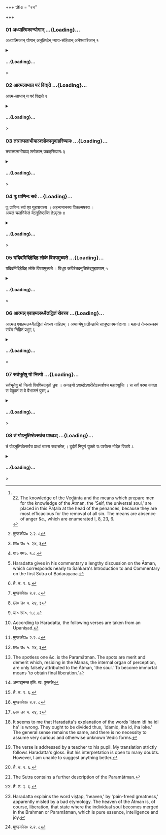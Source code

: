 +++
title = "२२"

+++

<div class="js_include" includetitle="false" newlevelforh1="3" unfilled url="/vedAH_yajuH/taittirIyam/sUtram/ApastambaH/dharma-sUtram/vishvAsa-prastutiH/1/08/22/01_adhyAtmikAnyogAnanutiShThennyAyasaMhitAnanaishchArikAn.md">

### 01 अध्यात्मिकान्योगान् …{Loading}…

अध्यात्मिकान् योगान् अनुतिष्ठेन् न्याय-संहितान् अनैश्चारिकान् १

</div>

<div class="js_include collapsed" newlevelforh1="4" title="सर्वाष् टीकाः" unfilled url="/vedAH_yajuH/taittirIyam/sUtram/ApastambaH/dharma-sUtram/sarvASh_TIkAH/1/08/22/01_adhyAtmikAnyogAnanutiShThennyAyasaMhitAnanaishchArikAn.md">

<details><summary><h4> …{Loading}…</h4>></summary>
<details><summary>Bühler</summary>

1. He shall employ the means which tend to the acquisition of (the knowledge of) the Ātman, which are attended by the consequent (destruction of the passions, and) which prevent the wandering (of the mind from its object, and fix it on the contemplation of the Ātman). [^1] 

[^1]:  22. The knowledge of the Vedānta and the means which prepare men for the knowledge of the Ātman, the 'Self, the universal soul,' are placed in this Paṭala at the head of the penances, because they are most efficacious for the removal of all sin. The means are absence of anger &c., which are enumerated I, 8, 23, 6.
</details>

<details><summary>हरदत्त-टीका</summary>

##### सूत्रम्
अध्यात्मिकान् योगाननुतिष्ठेन्न्यायसंहिताननैश्चारिकान् ॥ १ ॥  
##### टिप्पनी
उक्तानि पतनीयान्यशुचिकराणि च कर्माणि । तेषां प्रायश्चित्तानि वक्ष्यन्नादित आत्मज्ञानं तदुपयोगिनश्च योगानधिकुरुते । तस्यापि सर्वपापहरत्वेन मुख्यप्रायश्चित्तत्वात् । श्रूयते हि—  
[^२]भिद्यते हृदयग्रन्थिश्छिद्यन्ते सर्वसंशयाः।
क्षीयन्ते चास्य कर्माणि तस्मिन् दृष्टे परावरे ॥ इति ।  
[^३] 'तद्यथेषीकातूलमग्नौ प्रोतं प्रदूयेतेवं हाऽस्य सर्वे पाप्मानः प्रदूयन्त' इति च । याज्ञवल्क्योऽप्याह —  
[^४]इज्याचारदमाहिंसादानस्वाध्यायकर्मणाम् ।  
अयं तु परमो धर्मो यद्योगनाऽऽत्मदर्शनम् ॥ इति ॥  

[^२]: मुण्डकोप० २.२. ८  

[^३]: छा० उ० ५. २४, ३  

[^४]: या० स्म०. १.८.

अध्यात्मनि भवानध्यात्मिकान् । छान्दसो वृद्ध्यभावः । आत्मनो लम्भयितॄन् । योगान् चित्तसमाधानहेतून् वक्ष्यमाणानक्रोधादीनुपायान् । अनुतिष्ठेत् सेवेत न्यायसंहितान् उपपत्तिसमन्वितान् , उपपद्यन्ते हि ते न्यायतः क्रोधादीनां दोषाणां निर्घाते । अनैश्चारिकान् निश्चारश्चित्तस्य बहिर्विक्षेपः, तस्मै ये प्रभवन्ति क्रोधादयो वक्ष्यमाणाःते नैश्चारिकाः तत्प्रतिपक्षभूतान् । अक्रोधादिषु सत्सु चित्तमनिश्चरणशीलमात्मालम्बनं निश्चलं तिष्ठति तस्मात्ताननुतिष्ठेत् । आत्मानं लब्धुमक्रोधादिलक्षणं चित्तसमाधानं कुर्यादिति ॥१॥
</details>

<details><summary>शङ्कराचार्य-विवरणम्</summary>

##### सूत्रम्
अध्यात्मिकान् योगाननुतिष्ठेन्न्यायसंहिताननैश्चारिकान् ॥ १ ॥  
##### टिप्पनी
श्रीमच्छङ्करभगवत्पादप्रणीतं विवरणम् ॥  

अथ 'अध्यात्मिकान् योगान्'—इत्याद्यध्यात्मपटलस्य संक्षेपतो विवरणं प्रस्तूयते। किमिह प्रायश्चित्तप्रकरणे समाम्नानस्य प्रयोजनमिति । उच्यते— कर्मक्षयहेतुत्वसामान्यात्। अनिष्टकर्मक्षयहेतूनि हि प्रायश्चित्तानि भवन्ति । सर्वं च कर्म वर्णाश्रमविहितमनिष्टमेव विवेकिनः, देहग्रहणहेतुत्वात् । तत्क्षयकारणं चाऽऽत्मज्ञानम्, प्रवृत्तिहेतुदोषनिवर्तकत्वात् । दोषाणां च निर्घाते आत्मज्ञानवतः पण्डितस्य धर्माधर्मक्षये क्षेमप्राप्तिरिह विवक्षितेत्यात्मज्ञानार्थमध्यात्म(१)पटलमारभ्यते, कर्मक्षयहेतुत्वसामान्यात् ।  

- १. अत्र पटलशब्दो नपुसकलिङ्गः प्रयुक्तः । 'समूहे पटलं न ना' ( अमरको. ३. ३. २००) इत्यमरकोशात्तु समूहवाचिनः पटलशब्दस्यैव क्लीबत्वम् । 'तिलके च परिच्छेदे पटलः' इति शेषकोशात् परिच्छेदवाचकस्य पटलशब्दस्य तु पुंल्लिागतैवेत्यवगम्यते । अत एव च सर्वे ग्रन्थकाराः 'इति प्रथमः पटलः, इत्येव लिखन्ति । अतोऽत्रापि पुलिंङ्गेनैव भाव्यं यद्यपि पटलशब्देन तथापि भेदाविवक्षया प्रयोगः कृत इति भाति ॥  

ननु वर्णाश्रमविहितानां कर्मणामफलहेतुन्वात् तत्क्षयो नेष्ट इति, न, "सर्ववर्णानां स्वधर्मानुष्ठाने परमपरिमितं सुखम्” ( २. २. २.)
इत्यादिश्रवणात् । अपरिमितवचनात् क्षेमप्राप्तिरेवेति चेन्न, 'तत्परिवृत्तौ कर्मफलशेषेण' (२.२.३.) इत्यादिश्रवणात् । गौतमश्च—  
(२) वर्णाः आश्रमाश्च स्वकर्मनिष्ठाः प्रेत्य कर्मफलमनुभय" इत्यादि ना संसारगमनमेव दर्शयति कर्मणां फलम् । सर्वाश्रमाणां हि दोषनिर्घातलक्षणानि समयपदानि विधिनाऽनुतिष्ठन् सार्वगामी भवति, न तु स्वधर्मानुष्ठानात् । वक्ष्यति च—  
'विधूय कविः' ( २२. ५) "सत्यानृते सुखदुःखे वेदानिमं लोकममुं च परित्यज्याऽत्मानमन्विच्छेद्' ( २. २१. १३) इत्यादि ।  
"तेषु सर्वेषु यथोपदेशमव्यग्रो वर्तमानः क्षेमं गच्छति"(२. २१. २)

- २. गौ.ध. ११. २१

इति वचनात् क्षेमशब्दस्य चाऽपवर्गार्थत्वात् सर्वाश्रमकर्मणां ज्ञानरहितानामेव फलार्थत्वं ज्ञानसंयुक्तानि तु क्षेमप्रापकाणि, यथा विषदध्यादीनि मन्त्रशर्करादिसंयुक्तानि कार्यान्तरारम्भकाणि, तद्वदिति चेत्- न; अनारभ्यत्वात् क्षेमप्राप्तेः। यदि हि क्षेमप्राप्तिः कार्या स्यात् तत इदं चिन्त्यम्- किं केवलैः कर्मभिरारभ्या? ज्ञानसहितैर्वा? ज्ञानकर्मभ्यां वा? केवलेन ज्ञानेन कर्मासंयुक्तेन वेति । न त्वारभ्या केनचिदपि; क्षेमप्राप्तेः नित्यत्वात् । अतोऽसदिदम्-झानसंयुक्तानि कर्माणि क्षेमप्राप्तिमारभन्ते इति । ज्ञानसंयुक्तानां ज्ञानवदेव क्षेमप्राप्तिप्रतिबन्धापनयकर्तृत्वमिति चेत्- न, सकार्यकारणानामेव कर्मणां क्षेमप्राप्तिप्रतिबन्धकत्वात् । अविद्यादोषहेतूनि हि सर्वकर्माणि सहफलैः कार्यभूतैः क्षेमप्राप्तिप्रतिबन्धकानि । तदभावमात्रमेव हि क्षेमप्राप्तिः। न च तदभाव आत्मज्ञानादन्यतः कुतश्चिदुपलभ्यते । तथाह्युक्तम्—
"निहत्य भूतदाहान् क्षेमं गच्छति पण्डितः" (२२. ११.) इति । पाण्डित्यं चेहात्मज्ञानं, प्रकृतत्वात् । श्रुतेश्च (१)"आनन्दं ब्रह्मणो विद्वान् न बिभेति कुतश्चनेति" इति । अभयं हि क्षेमप्राप्तिः । (२) अभयं वै जनक ! प्राप्तोऽसि' इति श्रुत्यन्तरात् ।   
"तेषु सर्वेषु यथोपदेशमव्यग्रो वर्तमानः क्षेमं गच्छति' (२.२१.२.) इत्याचार्यवचनमन्यार्थम् । कथम् ? यथोपदिष्टेष्वाश्रमधर्मेष्वव्यग्रो निष्कामस्सन् प्रवर्तमानो ज्ञानेऽधिकृतो भवति, न यथेष्टं(३) चेष्टन कामकामी जायापुत्रवित्तादिकामापहृतव्यप्रचेताः। ज्ञानी च सन् सर्वसन्यासक्रमेण क्षेमं गच्छतीत्येषोऽर्थः । नहि दोषनिर्घातः कदाचिदपि कर्मभ्य उपपद्यते । समिथ्याज्ञानानां हि दोषाणां प्रवृत्तौ सत्यां प्राबल्यामिहोपलभ्यते । 'सङ्कल्पमूलः कामः' इति च स्मृतेः । प्रवृत्तिमान्द्ये च दोषतनुत्वदर्शनात् । न चाऽनिर्हृत्य समिथ्याज्ञानान् दोषान् क्षेमं प्राप्नोति कश्चित् । न च जन्मान्तरसञ्चितानां शुभकर्मणां विहितकर्मभ्यो निवृत्तिरुपपद्यते, शुद्धिसामान्ये विरोधाभावात् । सत्सु च तेषु तत्फलोपभोगाय शरीरग्रहणं, ततो धर्माधर्मप्रवृत्तरागद्वेषौ, पुनः शरीरग्रहणं चेति संसारः केन वार्यते ? तस्मान्न कर्मभ्यः क्षेमप्राप्तिस्तत्प्रतिबन्धनिवृत्तिर्वा ।  
कर्मसहिताज्ज्ञानादविद्यानिवृत्तिरिति चेत् ! यद्यपि ज्ञानकर्मणो भिन्नकार्यत्वाद् विरोधः तथापि तैलवर्त्त्यग्नीनामिव संहृत्य कर्मणा झानमविद्यादि संसारकारणं निवर्तयतीति चेन्न । क्रियाकारकफलानुपमर्देनाऽऽत्मलाभाभावात् ज्ञानस्य कर्मभिः संहतत्वानुपपत्तेः । तैलवर्त्त्यग्नीनां तु सहभावित्वोपपत्तेरितरेतरोपकार्योपकारकत्वोपपत्तेश्च संहतत्वं स्यात् । न तु ज्ञानकर्मणोस्तदुभयानुपपत्तेः संहतत्वं कदाचिदपि सम्भवति । केवलज्ञानपक्षे शास्त्रप्रतिषेधवचनादयुक्तमिति चेन्न । ज्ञान कार्यानिवर्तकत्वाच्छास्त्रप्रतिषेधवचनस्य ॥  

- १. तैत्ति, उ. २, ९.
- २. बृ. उ., ४. २.४.
- ३. 'चेष्टन्' इति शत्रन्तः प्रयोगस्साधुरिति न प्रतीमः।

योऽयं कर्मविधिपरैः केवलज्ञानपक्षस्य सर्वसन्न्यासस्य विप्रतिषेधो विरोधः, स नैव ज्ञानकार्यमविद्यादोषक्षयं वारयति (१)'भिद्यते हृदयग्रन्थिः' (२) 'तस्य तावदेव चिरम्' (३) 'मृत्युमुखात् प्रमुच्यते' इत्येवमादिश्रुतिस्मृतिशतसिद्धम्, कर्मविधिपरत्वात् प्रवृत्तिशास्त्रस्य । न च (तत्) ज्ञानस्वरूपं ब्रह्मात्मैकत्वविषयं वारयति, सर्वोपनिषदामप्रामाण्यानर्थक्यप्रसङ्गात, 'पूः प्राणिनः'(२२ ४.) 'आत्मा वै देवता' इत्यादिस्मृतीनां च । तस्माद्यद्यपि बहुभिः प्रवृत्तिशास्त्रैर्विप्रतिषिद्धं केवलज्ञानशास्त्रमात्मैकत्वविषयमल्पं, तथापि सकार्यस्य ज्ञानस्य बलवत्तरत्वान्न केनचिद्वारयितुं शक्यम्।

- १. मु.उ. २. २. ८.
- २. छा. उ. ६.१४. ..
- ३. कठो. २, ३ १५,

जीवतो दुःखानिवतर्कत्वाज्ञानस्याऽनैकान्तिकं क्षेमप्रापकत्वमिति चेत्, न, 'भिद्यते हृदयग्रन्थिः' 'ब्रह्मविदाप्नोति परम्', 'निचाय्य तं मृत्युमुखात् प्रमुच्यते' (४) ब्रह्म वेद ब्रह्मैव भवति' इत्यादिश्रुतिस्मृतिन्यायेभ्यः । बहुभिर्विप्रतिषिद्धत्वात् सर्वत्यागशास्त्रस्य लोकवत् त्याज्यत्वमिति चेन्न, तुल्यप्रमाणत्वात् । मानसान्तानि सर्वाणि कर्माण्युक्त्वा । (५)"तानि वा एतान्यवराणि तपांसि न्यास एवात्यरेचयत्" इति तपःशब्दवाच्यानां कर्मणामवरत्वेन संसाराविषयत्वमुक्त्वा न्यासशब्दवाच्यस्य ज्ञानस्य केवलस्य न्यास एवात्यरेचयत्' (६) त्यागेनैके अमृतत्वमानशुः' इत्यमृतत्वफलं दर्शयति शास्त्रम् ।  
(७)"तस्यैव विदुषो यज्ञस्याऽऽत्मा यजमानः" इत्यादिना च विदुषः सर्वक(र्म?र्मा) भावं दर्शयति;
"द्वौ पन्थानावनुनिष्क्रान्ततरौ कर्मपथश्चैव पुरस्तात् सन्यासश्च, तयोः सन्न्यास एवातिरेचयति"
इति च । विप्रतिषेधवचनस्य निन्दापरत्वादयुक्तमिति चेन्न।

- ४. मुण्ड. उ.३.२ ९.
- ५. नारा. उ. ७८,
- ६. नारा.उ.३.
- ७. नारा.उ. ८०

अविद्वद्विषयस्य कर्मणः स्तुत्यर्थत्वोपपत्तेः । मन्दबुद्धयो हि लोकेऽदृष्टप्रयोजनाः प्ररोचनेन प्रवर्तयितव्याः कर्मसु । न दृष्टप्रयोजना विद्वांसः। परनिन्दा हि परस्तुतिरिति केवलज्ञाननिन्दया कर्मस्तुतिपरमाचार्यवचनम् ।  
यत्तु "बुद्धे चेत् क्षेमप्रापणम् , इहैव न दुःखमुपलभेत” (२.२१.१६) इति ज्ञानस्य साधनत्वानैकान्तिकवचनं, तद् (१) 'ब्रह्मविदाप्नोति परम्' इत्यादिवाक्येभ्यः प्रत्युक्तम्, आचार्यान्तरवचनाच्च 'त्यज धर्ममधर्मं च' 'न तत्र क्रमते बुद्धिः' 'नैष्कर्म्यमाचरेत्' 'तस्मात्
कर्म न कुर्वन्ति' इत्यादेः । तस्मात् केवलादेव ज्ञानात् क्षेमप्राप्तिः॥  

- १. तै.उ. २. १.

अध्यात्मिकान् योगानिति । अध्यात्मं भवन्तीत्यध्यात्मिकाः । छान्दसं स्वत्वम् । के ते अध्यात्मिका योगाः ? वक्ष्यमाणा अक्रोधादयः । ते हि चित्तलमाधानहेतुत्वाद् योगाः । बाह्यनिमित्तनिरपेक्षत्वाच्चाध्यात्मिकाः । तानध्यात्मिकान् योगान् । न्यायसहितान् उपपत्तिसमन्वितान् । ते हि क्रोधादिषु दोषनिर्घातं प्रति समर्था उपपद्यन्ते न्यायतः । अनैश्चारिकान् निश्चारयन्ति मनोऽन्तःस्थं बहिर्विषयेभ्य इति नैश्चारिकाः क्रोधादयो दोषाः, तत्प्रतिपक्षभूता ह्येते ऽनैश्चारिकाः । अक्रोधादिषु हि सत्सु चित्तमनिश्चरणस्वरूपं प्रसन्नमात्मावलम्बनं तिष्ठति । अतस्ताननुतिष्ठेत् सेवेत । अक्रोधादिलक्षणं चित्तसमाधानं कुर्यादित्यर्थः। तथा हि परः स्व आत्मा लभ्यते । क्रोधादिदोषापहृतचेतस्तया हि स्वोऽपि पर आत्माऽविज्ञातोऽलब्ध इव सर्वस्य यतः, अतस्तल्लाभाय योगानुष्ठानं कुर्यात् ॥ १ ॥
</details>
</details>

</div>

<div class="js_include" includetitle="false" newlevelforh1="3" unfilled url="/vedAH_yajuH/taittirIyam/sUtram/ApastambaH/dharma-sUtram/vishvAsa-prastutiH/1/08/22/02_AtmalAbhAnna_paraM_vidyate.md">

### 02 आत्मलाभान्न परं विद्यते …{Loading}…

आत्म-लाभान् न परं विद्यते २

</div>

<div class="js_include collapsed" newlevelforh1="4" title="सर्वाष् टीकाः" unfilled url="/vedAH_yajuH/taittirIyam/sUtram/ApastambaH/dharma-sUtram/sarvASh_TIkAH/1/08/22/02_AtmalAbhAnna_paraM_vidyate.md">

<details><summary><h4> …{Loading}…</h4>></summary>
<details><summary>Bühler</summary>

2. There is no higher (object) than the attainment of (the knowledge of the) Ātman. [^2] 

[^2]:  Haradatta gives in his commentary a lengthy discussion on the Ātman, which corresponds nearly to Śaṅkara's Introduction to and Commentary on the first Sūtra of Bādarāyaṇa.
</details>

<details><summary>हरदत्त-टीका</summary>

##### सूत्रम्
आत्मलाभान्न परं विद्यते ॥२॥  
###### प्रस्तावः
किपुनरात्मा प्रयत्नेन लब्धव्यः ? ओमित्याह—  
##### टिप्पनी
आत्मलाभात्परमुत्कृष्टं लाभान्तरं नास्ति । तस्मात्तस्य लाभाय यत्न आस्थेय इति । का पुनरसावात्मा ? प्रत्यगात्मा । नन्वसौ नित्यलब्धः। न हि स्वयमेव स्वस्याऽलब्धो भवति । सत्यम्, प्रकृतिमेलनात्तधर्मतामुपगतो विनष्टस्वरूप इव भवति । प्रकृत्या हि नित्यसम्बद्धः पुरुषः । तथाविधश्च सम्बन्धो यथा परस्परं विवेको न ज्ञायते । अन्योन्यधर्मश्चान्योऽन्यत्राऽध्यस्यन्ते । यथा क्षीरोदके सम्पृक्ते न ज्ञायते विवेकः-इयत् क्षीरमियदुदकमिति, अमुष्मिन्नवकाशे क्षीरममुश्मिन्नवकाश उदकमिति । यथा वा अग्न्ययोगोलकयोरभिसम्बद्धयोर्ये अग्निधर्मा उष्णत्वभास्वरत्वादयः ते अयोगोलकेऽध्यस्यन्ते। ये वा अयोगोलकधर्माः काठिन्यादैर्घ्यादयः ते ऽग्नावध्यस्यन्ते । एवं हि तत्र 'प्रतिपत्तिः एकं वस्तु उष्णं दीर्घं भास्वरं कठिनमिति । तद्वदिहापि पुरुषधर्माश्चैत न्यादयः प्रकृतावध्यस्यन्ते । प्रकृतिधर्माश्च सुखदुःखमोहपरिणामादयः पुरुषे । ततश्च एकं वस्तु चेतनं सुखादिकलिल परिणामीति व्यवहारः।
वस्ततस्तु तस्मिन् सङ्घाते अचेतनांशः परिणामी । चेतनांशस्तु तमनुधावति । येन येन रूपेण परिणमति तेन तेनाऽभेदाध्यासमापद्यते।

यथा क्षीरावस्थागतं घृतं क्षीरे दध्यात्मना परिणमति तामप्यवस्थामनुप्रविशति तद्वदिहापि । तदिदमुच्यते-[^१] तत्सृष्ट्वा तदेवानुप्राविश'दिति । सर्गेऽप्यात्मनः कर्तृत्वमिदमेव-यदुत भोक्तृतया निमित्तत्वम् । तदेवं स्वभावतः स्वच्छोऽप्यात्मा प्रकृत्या सहाभेदमापन्नः तद्धर्मा भवति। एवं तद्विकारेण महता तद्विकारेणाऽहङ्कारेण, इत्याशरीराद्द्रष्टव्यम् । स्थूलोऽहं कृशोऽहं देवोऽहं मनुष्योऽहं तिर्यगहमिति । तस्यैवंगतस्यापेक्षितव्यस्स्वरूपलाभः नीचैरिव वर्धितस्य राजपुत्रस्य । तद्यथा शबरादिभिर्बाल्यात्प्रभृति स्वसुतैस्सह संवर्धितो राजपुत्रस्तज्जातीयमात्मानमवगमयन्मात्रा स्वरूपे कथिते लब्धस्वरूप इव भवति । तथा प्रकृत्या[^२]वेश्ययेव स्वरूपान्तरं नीत आत्मा मातृस्थानीयया[^३] "तत्त्वमसी'ति श्रुत्या स्वभाव नीयते-यदेवंविधं परिशुद्धं वस्तु तदेव त्वमसि, यथा मन्यसे 'मनुष्योऽहं दुःख्यह'मित्यादि न तथेति । यथा य एवंभूतो राजा स त्वमसीति राजपुत्रः ।  

[^१]: तै. उ. २. ६.  

[^२]: वश्यया. इति. ख. पु   

[^३]: छा. उ, ६. ९. ३   

ननु तत्त्वमसीति ब्रह्मणा तादात्म्यमुच्यते। को ब्रूते ? नेति । ब्रह्माऽपि नान्यदात्मनः । किं पुनरयमात्मा एक ? आहो स्विन्नाना? किमनेन ज्ञानेन ? त्वं तावदेवंविधश्चिदेकरसो नित्यनिर्मलः संसर्गात्कलुषतामिव गतः। तद्वियोगश्च ते मोक्षः । त्वयि मुक्ते यद्यन्ये सन्ति ते संसरिष्यन्ति । का ते क्षतिः ? अथ न सन्ति तथापि कस्ते लाभ इत्यलमियता । महत्येषा कथा । तदप्येते श्लोका भवन्ति —  

नीचानां वसतौ तदीयतनयैः सार्धं चिरं वर्धित  
स्तज्जातीयमवैति राजतनयः स्वात्मानमप्यञ्जसा।  
संघाते महदादिभिस्सहवसंस्तद्वत्परः पूरुषः  
स्वात्मानं सुखदुःखमोहकलिलं मिथ्यैव धिङ्मन्यते ॥१॥   
दाता भोगपरः समग्रविभवो यः शासिता दुष्कृतां  
राजा स त्वमसीति मातृमुखतः श्रुत्वा यथावत्स तु ।  
राजीभ्य[^४] जयार्थमेव यतते तद्वत्पुमान् बोधितः  
श्रुत्या तत्त्वमसीत्यपास्य दुरितं ब्रह्मैव सम्पद्यते ॥२॥  
इत्येवं बहवोऽपि राजतनयाः प्राप्ता दशामीदृशीं  
नैवान्योन्यभिदामपस्य सहसा सर्वे भजन्त्येकताम् ।  
किं तु स्वे परमे पदे पृथगमी तिष्ठन्ति भिन्नास्तथा   
क्षेत्रज्ञा इति तत्त्वमादिवचसः का भेदवादे क्षतिः ॥३॥  
तेष्वेको यदि जातु मातृवचनात् प्राप्तो निजं वैभवं  
नान्येन क्षतिरस्य यत्किल परे सत्यन्यथा च स्थिता ॥  
यद्वान्ये न भवेयुरेवमपि को लाभोऽस्य तद्वद्गतिः   पुंसामित्याभिदां भिदां च न वयं निर्बद्ध्य निश्चिन्महे॥४॥  इति॥   

[^४]: यथार्थमेव क. पु.
</details>

<details><summary>शङ्कराचार्य-विवरणम्</summary>

##### सूत्रम्
आत्मलाभान्न परं विद्यते ॥२॥  
###### प्रस्तावः
पुत्रवित्तादिलाभो हि परो दृष्टो लोके । किमात्मलाभेन ? इत्यत आह—  
##### टिप्पनी
आत्मलाभाद् आत्मनः परस्य स्वरूपप्रतिपत्तेः न परं लाभान्तरं विद्यते । तथा विचारितं वृहदारण्यके(१) तदेतत् प्रेयः पुत्राद्' इत्यादिना ॥२॥
</details>
</details>

</div>

<div class="js_include" includetitle="false" newlevelforh1="3" unfilled url="/vedAH_yajuH/taittirIyam/sUtram/ApastambaH/dharma-sUtram/vishvAsa-prastutiH/1/08/22/03_tatrAtmalAbhIyA~nshlokAnudAhariShyAmaH.md">

### 03 तत्रात्मलाभीयाञ्श्लोकानुदाहरिष्यामः …{Loading}…

तत्रात्मलाभीयाञ् श्लोकान् उदाहरिष्यामः ३

</div>

<div class="js_include collapsed" newlevelforh1="4" title="सर्वाष् टीकाः" unfilled url="/vedAH_yajuH/taittirIyam/sUtram/ApastambaH/dharma-sUtram/sarvASh_TIkAH/1/08/22/03_tatrAtmalAbhIyA~nshlokAnudAhariShyAmaH.md">

<details><summary><h4> …{Loading}…</h4>></summary>
<details><summary>Bühler</summary>

3. We shall quote the verses (from the Veda) [^3]  which refer to the attainment of (the knowledge of) the Ātman.

[^3]:  According to Haradatta, the following verses are taken from an Upaniṣad.
</details>

<details><summary>हरदत्त-टीका</summary>

##### सूत्रम्
तत्राऽऽत्मलाभीयाञ्च्छ्लोकानुदाहरिष्यामः ॥ ३ ॥

##### टिप्पनी
तदिहापेक्षितमात्मज्ञानमुपदिश्यते । तच्च त्रिविधम्- श्रुतं मननं निदिध्यासनमिति । [^२]श्रोतव्यो मन्तव्यो निदिध्यासितव्य' इति श्रवणात् । तत्र श्रुतमुपनिषदादिशब्दजन्यं ज्ञानम् । मननमुपपत्तिभिर्निरूपणम् । एवं श्रुते मते चात्मनि साक्षात्कारहेतुरविक्षिप्तेन चेतसा निरन्तरं भावना[^३]निदिध्यासनम्। तत्राऽऽत्मसिद्धये श्रोतं ज्ञानं तावदाह—  
तत्रेति वाक्योपन्यासे । आत्मलाभीयानात्मलाभप्रयोजनान् । अनुप्रवचनादिषु दर्शनाच्छप्रत्ययः । श्लोकान् पादबद्धानोपनिषदान् मन्त्रान् । उदाहरिष्यामः उद्धृत्याहरिष्यामः ग्रन्थे निवेशयिष्यामः ॥३॥  

[^२]: बृ०उ० २. ४.५  

[^३]: ध्यानमिति. ख. च. पु.
</details>

<details><summary>शङ्कराचार्य-विवरणम्</summary>

##### सूत्रम्
तत्राऽऽत्मलाभीयाञ्च्छ्लोकानुदाहरिष्यामः ॥ ३ ॥

##### टिप्पनी
सत्य क्रोधादयो दोषा आत्मलाभप्रतिबन्धभूता अक्रोधादिभिर्निर्ह(न्य?ण्य)न्ते; तथापि न मुलोद्वर्तनेन निवृत्तिः क्रोधादीनाम्, सर्वदोषबीजभूतमज्ञानं न निवृत्तमिति तस्य चानिवृत्तौ बीजस्याऽनिवर्तितत्वात् सकृन्निवृत्ता अपि क्रोधादयो दोषाः पुनरुद्भविष्यन्तीति संसारस्याऽऽत्यन्तिकोच्छेदो न स्यात् । तद्दोषबीजभूतस्याऽज्ञानस्य मतान् , ज्ञानादन्यतो न निवृत्तिरित्यात्मस्वरूपप्रकाशनायात्मज्ञानाय मतान् शाखान्तरोपनिषद्भयः, तत्र तस्मिन् आत्मलाभप्रयोजने निमित्ते । आत्मानं करतलन्यस्तमिव ल(म्भि ? भयि)तुं समर्थान् आत्मलाभीयान् श्लोकानुदाहरिष्यामः उद्धृत्याऽऽहरिष्यामः । ग्रन्थीकृत्य दर्शयिष्याम इत्यर्थः ॥ ३॥
</details>
</details>

</div>

<div class="js_include" includetitle="false" newlevelforh1="3" unfilled url="/vedAH_yajuH/taittirIyam/sUtram/ApastambaH/dharma-sUtram/vishvAsa-prastutiH/1/08/22/04_pUH_prANinaH_sarva.md">

### 04 पूः प्राणिनः सर्व …{Loading}…

पूः प्राणिनः सर्व एव गुहाशयस्य । अहन्यमानस्य विकल्मषस्य ।  
अचलं चलनिकेतं येऽनुतिष्ठन्ति तेऽमृताः ४

</div>

<div class="js_include collapsed" newlevelforh1="4" title="सर्वाष् टीकाः" unfilled url="/vedAH_yajuH/taittirIyam/sUtram/ApastambaH/dharma-sUtram/sarvASh_TIkAH/1/08/22/04_pUH_prANinaH_sarva.md">

<details><summary><h4> …{Loading}…</h4>></summary>
<details><summary>Bühler</summary>

4. All living creatures are the dwelling of him who lies enveloped in matter, who is immortal and who is spotless. Those become immortal who worship him who is immovable and lives in a movable dwelling. [^4] 

[^4]:  The spotless one &c. is the Paramātman. The spots are merit and demerit which, residing in the Manas, the internal organ of perception, are only falsely attributed to the Ātman, 'the soul.' To become immortal means 'to obtain final liberation.'
</details>

<details><summary>हरदत्त-टीका</summary>

##### सूत्रम्
पूः प्राणिनः सर्व एव गुहाशयस्याऽहन्यमानस्य विकल्मषस्याऽचलं चलनिकेतं येऽनुतिष्ठन्ति तेऽमृताः॥ ४ ॥

##### टिप्पनी
गुहेति प्रकृतिनाम।  
'यत्तस्मृतं कारणमप्रमेयं ब्रह्म प्रधान प्रकृतिप्रसूतिः।  
आत्मा गुहा योनि[^६]रनाद्यनन्त क्षेत्रं तथैवामृतमक्षरं च ॥इति  
पुराणे दर्शनात् । तस्यां शेते तया सहाऽऽविभागमापन्नास्तिष्ठतीति गुहाशय आत्मा ।  

[^६]:  

    अनाद्यनन्त इति. ख. पुस्तके  

[^१] अजामेकां लोहितशुक्लकृष्णां बह्वीं प्रजां जनयन्तीं सरूपाम् ।  
अजो ह्येको जुषमाणोऽनुशेते जहात्येनां भुक्तभोगामजोऽन्यः, इति च मन्त्रान्तरम् । अहन्यमानस्य न ह्यसौ शरीरे हन्यमानेऽपि हन्यते [^२]तथा चोक्तं भगवता-[^३] न हन्यते हन्यमाने शरीर' इति । विकल्मषस्य निर्लेपस्य। सर्व एव हि धर्माधर्मादिरन्तःकरणस्य धर्मः, आत्मनि त्वध्यस्तः। एवंभूतस्यात्मनः सर्व एव प्राणिनः ब्रह्माद्यास्तिर्यगन्ताः प्राणादिमन्तः संघाता पूः पुरं उपभोगस्थानम् । यथा राजा पुरमधिवसन् सचिवैरानीतान् भोगानुपभुङ्क्ते, तथाऽयं देवादिशरीरमधिवसन् करणैः रुपस्थापितान् भोगानुपभुङ्क्ते । तमेव भूतमचलं सर्वगतत्वेन निश्चलम् । चलनिकेतं निकेतं स्वस्थान शरीरं तद्यस्य चलं तं येऽनुतिष्ठन्ति उपासते एवंभूतोऽहमिति प्रतिपद्यन्ते, तेऽमृताः मुक्ता भवन्तीति ।' ४॥  

[^१]:

    तै०आ० ( नारायणोपनिषदि)१०. १.  

[^२]:

    'तथा चोक्तं भगवता न हन्यते हन्यमाने शरीरे । इति नास्ति क. पुस्तके.

[^३]: भगवद्गी० २. २०.
</details>

<details><summary>शङ्कराचार्य-विवरणम्</summary>

##### सूत्रम्
पूः प्राणिनः सर्व एव गुहाशयस्याऽहन्यमानस्य विकल्मषस्याऽचलं चलनिकेतं येऽनुतिष्ठन्ति तेऽमृताः ॥ ४ ॥

##### टिप्पनी
पूः पुरं शरीरम् । प्राणिनः प्राणवन्तः। सर्व एव ब्रह्मादीनि स्तम्बपर्यन्तानि प्राणिनः । पुरं पुरमिव राज्ञः उपलब्ध्याधिष्ठानम् । कस्य पुरम् ? गुहाशयस्याऽऽत्मनः । यथा स्वकीयपुरे राजा सचिवादिपरिवृत उपलभ्यते, एवं देहेष्वात्मा बुधादिकरणसंयुक्त उपलभ्यते । उपलभते च बुद्ध्यादिकरणोपसंहृतान् भोगान् । अतोऽविद्यावरणात्मभूतायां बुद्धिगुहायां शेत इति गुहाशयः । तस्य पुरम् । तस्यां बुद्धावविद्यादिदोषमलापनये विद्वद्भिस्त्यक्तैषणैरुपलभ्यते । इदमपरं विशेषणं गुहाशयस्याऽहन्यमानस्य, छेदनभेदनजरारोगादिभिर्हन्यमाने देहे न हन्यते । (१) न वधेनाऽस्य हन्यते' इतिच्छान्दोग्ये । तस्य विकल्मषस्य, कल्मषं पापं तदस्य नास्तीति विकल्मषः । सर्वं ह्यविद्यादोषसहितं धर्माधर्माख्यं कर्म कल्मषं भवति, विकल्मषस्येति विशेषणेन तत् प्रतिषिध्यते तत्कार्यं जरारोगादिदुःखरूपमहन्यमानस्येति । एवं हेतुफलसम्बन्धरहितस्याऽसंसारिण उपलब्ध्यधिष्ठानं पूः सर्वे प्राणिनः । अतो न संसार्यन्यो ऽस्ति । (२) एको देवः सर्वभूतेषु 'गूढ' इति श्वेताश्वतरे। (३)"एष सर्वेषु भूतेषु गुढोऽऽत्मा न प्रकाशते" इति च काठके । (४) नान्यदतोऽस्ति द्रष्टा' इत्यादि वाजसनेयके । (१) 'स
आत्मा तत्त्वमसी'ति च छान्दोग्ये । पूर्वार्धेन ब्रह्मणो याथात्म्यमुक्त्वोत्तरार्धेन तद्विज्ञानवतस्तद्विज्ञानफलमाह-यस्य सर्वे प्राणिनः पुरा अहन्यमानस्य विकल्मषस्य, तस्य सर्वप्राणिसम्बन्धादर्थसिद्धमाकाशवत् सर्वगतत्वम्, 'आकाशवत् सर्वगतश्च नित्य' इति च श्रुतेः। सर्वगतस्य चाऽचलत्वमर्थसिद्धमेव । तमचलं चलनिकेतं चलायां हि प्राणिगुहायां स्वयं शेते तमचलं चलनिकेतम् । येऽनुतिष्ठन्ति ममात्मेति साक्षात् प्रतिपद्यन्ते, तेऽमृताः अमरणधर्माणो भवन्ति ॥ ४॥  

- १. छा. उ. ८ १० ४.
- २. श्वेता. उ. ६. ११.
- ३. कठो. १. ३, १२.  
- ५, छा. ६. ८. ९.
- ४. बृ. उ. ३.८.११
</details>
</details>

</div>

<div class="js_include" includetitle="false" newlevelforh1="3" unfilled url="/vedAH_yajuH/taittirIyam/sUtram/ApastambaH/dharma-sUtram/vishvAsa-prastutiH/1/08/22/05_yadidamidihediha_loke_viShayamuchyate.md">

### 05 यदिदमिदिहेदिह लोके विषयमुच्यते …{Loading}…

यदिदमिदिहेदिह लोके विषयमुच्यते । विधूय कविरेतदनुतिष्ठेद्गुहाशयम् ५

</div>

<div class="js_include collapsed" newlevelforh1="4" title="सर्वाष् टीकाः" unfilled url="/vedAH_yajuH/taittirIyam/sUtram/ApastambaH/dharma-sUtram/sarvASh_TIkAH/1/08/22/05_yadidamidihediha_loke_viShayamuchyate.md">

<details><summary><h4> …{Loading}…</h4>></summary>
<details><summary>Bühler</summary>

5. Despising all that which in this world is called an object (of the senses) a wise man shall strive after the (knowledge of the) Ātman. [^5] 

[^5]:  It seems to me that Haradatta's explanation of the words 'idam idi ha idi ha' is wrong. They ought to be divided thus, 'idamid, iha id, iha loke.' The general sense remains the same, and there is no necessity to assume very curious and otherwise unknown Vedic forms.
</details>

<details><summary>हरदत्त-टीका</summary>

##### सूत्रम्
यदिदमिदिहेदिह लोके विषयमुच्यते।  
विधूय कविरेतदनुतिष्ठेद्गुहाशयम् ॥ ५ ॥  

###### प्रस्तावः
विषयसङ्गपरित्यागेनाऽयमुपास्य इत्याह —  
##### टिप्पनी
यदिदं, विषयं, मेतदिति सर्वत्र लिङ्गव्यत्ययश्छान्दसः। एवमितिशब्दे तकारस्य दकारः । इतिशब्दः प्रसिद्धौ । हशब्द आश्चर्ये । इतिशब्देनावृत्तेन शब्दादिषु विषयेष्ववान्तरप्रकारभेदः प्रतिपाद्यते। विषयापहृतचेतसो हि वदन्ति- 'इति ह तस्या गीतम् , इति ह तस्याः सुखस्पर्शः, इति ह तस्या रूपं निष्टप्तमिव कनकम्, इति ह तस्याः स्वादिष्ठोऽधरमणिः, इति ह तस्या गन्धो घ्राणतर्पण' इति । एवं दिव्यमानुषभेदोऽपि द्रष्टव्यः। अत्राऽनन्तरमपर इतिशब्दोऽध्याहार्यः । इति ह इति हेति यो ऽयं लोके विषय उच्यते, सामान्यापेक्षमेकवचनम् , एतद्विधूय गुहाशयमनुतिष्ठेत् । कविर्मेधावी ॥५॥
</details>

<details><summary>शङ्कराचार्य-विवरणम्</summary>

##### सूत्रम्
यदिदमिदिहेदिह लोके विषयमुच्यते।  
विधूय कविरेतदनुतिष्ठेद्गुहाशयम् ॥ ५ ॥  

###### प्रस्तावः
कथं तदनुष्ठानमिति ? उच्यते —  

##### टिप्पनी
यदिदं प्रत्यक्षतोऽवगम्यमानं स्त्र्यन्नपानादिसंभोगलक्षणम् । इदिति किञ्चिदर्थे । यत्किञ्चिदिदं प्रत्यक्षम् । इहाऽस्मिन् लोके। विषयम् । इदंशब्दसामानाधिकरण्यान्नपुंसकलिङ्गप्रयोगो विषयमिति । उभयालिङ्गो वा विषयशब्दः । द्वितीय इच्छब्द इहशब्दश्च । तयोः क्वचिन्नियोगः । इच्छब्दश्चार्थे । इहशब्दोऽमुष्मिन्नर्थे । लोकशब्दः काकाक्षिवदुभयत्र सम्बध्यते । इह लोके इह च लोकेऽमुष्मिंश्च यदिदं विषयमुच्यते, स्वर्गादिलोके पार्श्वस्थमध्यस्थो व्यपदिशति इह लोके इति च लोके इत तत्सर्वं विधूय परित्यज्य । कविः क्रान्तदर्शी, मेधावीत्यर्थः । फलं साधनं च तद्विधूय एषणात्रयाद् व्युत्थायेत्यर्थः । अनुतिष्ठेद् गुहाशयं यथोक्तलक्षणमात्मतत्वम् ॥५॥
</details>
</details>

</div>

<div class="js_include" includetitle="false" newlevelforh1="3" unfilled url="/vedAH_yajuH/taittirIyam/sUtram/ApastambaH/dharma-sUtram/vishvAsa-prastutiH/1/08/22/06_Atmann_evAhamalabdhvaitaddhitaM_sevasva.md">

### 06 आत्मन्न् एवाहमलब्ध्वैतद्धितं सेवस्व …{Loading}…

आत्मन्न् एवाहमलब्ध्वैतद्धितं सेवस्व नाहितम् । अथान्येषु प्रतीच्छामि साधुष्ठानमनपेक्षया । महान्तं तेजसस्कायं सर्वत्र निहितं प्रभुम् ६

</div>

<div class="js_include collapsed" newlevelforh1="4" title="सर्वाष् टीकाः" unfilled url="/vedAH_yajuH/taittirIyam/sUtram/ApastambaH/dharma-sUtram/sarvASh_TIkAH/1/08/22/06_Atmann_evAhamalabdhvaitaddhitaM_sevasva.md">

<details><summary><h4> …{Loading}…</h4>></summary>
<details><summary>Bühler</summary>

6. O pupil, I, who had not recognised in my own self the great self-luminous, universal, (absolutely) free Ātman, which must be obtained without the mediation of anything else, desired (to find) it in others (the senses). (But now as I have obtained the pure knowledge, I do so no more.) Therefore follow thou also this good road that leads to welfare (salvation), and not the one that leads into misfortune (new births). [^6] 

[^6]:  The verse is addressed by a teacher to his pupil. My translation strictly follows Haradatta's gloss. But his interpretation is open to many doubts. However, I am unable to suggest anything better.
</details>

<details><summary>हरदत्त-टीका</summary>

##### सूत्रम्
आत्मन्नेवाऽहमलब्ध्वैतद्धितं सेवस्व नाऽहितम् ।  
अथाऽन्येषु प्रतीच्छामि साधुष्ठानमनपेक्षया ।  
महान्तं तेजसस्कायं सर्वत्र निहितं प्रभुम् ॥ ६ ॥  

###### प्रस्तावः
विषयत्यागे हेतुमाह—  
##### टिप्पनी
शिष्यं प्रत्याचार्यस्य वचनमेतत्। द्वौ चात्र हेतू विषयाणां त्यागे-पराधीनत्वमाहितत्वं च । महान्त गुणतः। तेजसस्कायं तेजसश्शरीरं तेजोराशिं स्वयंप्रकाशम् । [^१] 'आत्मज्योतिः सम्राडिति होवाचे'ति बृहदारण्यकम्। सर्वत्र निहितं सर्वगतम् । प्रभुं स्वतन्त्रम् । एवंभूतं गुहाशयं एतावन्तं कालं अहमात्मन् , सप्तम्येकवचनस्य लुक्, आत्मनि । अस्मिन् मदीये सङ्घाते अन्यानपेक्षयैव लब्धुं योग्यमलब्ध्वा अथाऽन्येषु इन्द्रियादिषु तं तं विषयं प्रतीच्छामि लङथै लट्, प्रत्यैच्छम् । इदानीं तु तं लब्ध्वा न तथाविधोऽस्मि । त्वमप्येतदेव हितं साधुष्ठानं साधुमार्गं सेवस्व नाहितं विषयानुधावनमिति ॥ ६॥   

[^१]: बृह० उ० ४. ३. ६. अत्र पाठभेदो दृश्यते।
</details>

<details><summary>शङ्कराचार्य-विवरणम्</summary>

##### सूत्रम्
आत्मन्नेवाऽहमलब्ध्वैतद्धितं सेवस्व नाऽहितम् ।  
अथाऽन्येषु प्रतीच्छामि साधुष्ठानमनपेक्षया ।  
महान्तं तेजसस्कायं सर्वत्र निहितं प्रभुम् ॥ ६ ॥  
###### प्रस्तावः
तत् क्वाऽनुष्ठातव्यमिति । उच्यते—
##### टिप्पनी
आत्मन्नेव आत्मन्येव । प्रत्यगात्मा हि परमात्मा। सर्वं ह्यत्रानुष्ठेयम् । यदि देहादन्यत्राऽनुष्ठीयेत, सोऽनात्मा कल्पितः स्यात् । तस्माद् देहादिसङ्घात आत्मन्येव विधूय बाह्यासङ्गं गुहाशयमात्मतत्वमनुष्ठेयम् । किमन्येष्वननुष्ठेयमिति भगवतो मतम् ? बाढम्, प्रथममेव नान्येष्वनुष्ठेयमात्मतत्त्वम् । कथं तर्हि ? सर्वप्रयत्नेनाऽपि स्वदेहादिसङ्घाते यथोक्तमात्मतत्त्वं न लभेत, अथाऽहमन्येष्वादित्यादिषु प्रतीच्छामि अभिवाञ्छामि । साधुष्ठानं साधोः परमात्मनः उपलब्धिस्थानं, यत्र गुहाशायं ब्रह्मतत्वमनुष्ठेयम् । अनपेक्षयाऽन्यत् पुत्रवित्तलोकादिसुखं छित्वा निःस्पृहतया । न ह्यात्मानुष्ठानं बाह्यार्थाकाङ्क्षा च सह सम्भवतः । कस्मात् पुनरनेकान्यन्यानि हितप्रकाराण्यनपेक्ष्याऽत्मानुष्ठानमेव यत्नत आस्थीयत इत्यत आहाऽऽचार्यः- यथान्यान्यहितानि हितबुध्या परिगृहीतानि, न तथैवमात्मसेवनम् । किं तर्हि ? (ए)तद्धितमेव । तस्मात् सेवस्वेति । किंविशिष्टश्चाऽऽत्मा सेवितव्य इत्याह- महान्तम् अमितान्तम् अनन्त(र)त्वादबाह्यत्वाच्च महानात्मा, तं महान्तम् । गुणैर्वोपाधिसहचारिभिर्महान्तं, बृंहणमिति यद्वत् । तेजसस्कायं तेजःशरीरमित्यर्थः । चैतन्यात्मज्योतिःस्वरूपम् । तद्धि तेजसां तेजः । (१) 'येन सूर्यस्तपति तेजसेद्धः' (२) 'तस्य भासा सर्वमिदं विभाति' इति श्रुतेः। सर्वत्र सर्वदेहेषु ब्रह्मादिस्तम्बपर्यन्तेषु । निहितं स्थितम, उपलब्धिरूपेणाभिव्यक्तमित्यर्थः । न हि ब्रह्मणोऽभिव्यक्तिनिमित्तत्वव्यतिरेकेण कस्यचिदाधारत्वसम्भवः । निराधारं हि ब्रह्म, सर्वगतत्वोपपत्तेः । प्रभुं प्रभवति सर्वानीश्वरान् प्रति, अचिन्त्यशक्तित्वात् । एवमाद्यनन्तगुणविशिष्टमात्मानं सेवस्वेति ॥ ६॥

- १. तै. ब्रा. १३. ९. ७.
- २. मुण्ड, २. २. १०.
</details>
</details>

</div>

<div class="js_include" includetitle="false" newlevelforh1="3" unfilled url="/vedAH_yajuH/taittirIyam/sUtram/ApastambaH/dharma-sUtram/vishvAsa-prastutiH/1/08/22/07_sarvabhUteShu_yo_nityo.md">

### 07 सर्वभूतेषु यो नित्यो …{Loading}…

सर्वभूतेषु यो नित्यो विपश्चिदमृतो ध्रुवः । अनङ्गो ऽशब्दोऽशरीरोऽस्पर्शश्च महाञ्शुचिः । स सर्वं परमा काष्ठा स वैषुवतं स वै वैभाजनं पुरम् ७

</div>

<div class="js_include collapsed" newlevelforh1="4" title="सर्वाष् टीकाः" unfilled url="/vedAH_yajuH/taittirIyam/sUtram/ApastambaH/dharma-sUtram/sarvASh_TIkAH/1/08/22/07_sarvabhUteShu_yo_nityo.md">

<details><summary><h4> …{Loading}…</h4>></summary>
<details><summary>Bühler</summary>

7. It is he who is the eternal part in all creatures, whose essence is wisdom, who is immortal, unchangeable, destitute of limbs, of voice, of the (subtle) body, [^7]  (even) of touch, exceedingly pure; he is the universe, he is the highest goal; (he dwells in the middle of the body as) the Vishuvat day is (the middle of a Sattra-sacrifice); he, indeed, is (accessible to all) like a town intersected by many streets.

[^7]:  The Sutra contains a further description of the Paramātman.
</details>

<details><summary>हरदत्त-टीका</summary>

##### सूत्रम्
सर्वभूतेषु यो नित्यो विपश्चिदमृतो ध्रुवः ।  
अनङ्गोऽशब्दोऽशरीरोऽस्पर्शश्च महाञ्च्छुचिः।  
स सर्वां परमा काष्ठा स वैषुवतं स वै वैभाजनं पुरम् ॥७॥  

###### प्रस्तावः
पुनरप्यसौ कीदृश इत्याह—
##### टिप्पनी
सर्वभूतेषु मनुष्यादिषु सङ्घातेषु यो नित्यः विनश्यत्स्वपि न विनश्यति विपश्चित् मेधावी चित्स्वरूपः। अमृतः नित्यत्वादेवाऽमरणधर्मा । अतः ध्रुवः एकरूपः, विकाररहितः । न प्रधानवाद्विकारिणस्सतो धार्मरूपेणाऽस्य नित्यत्वमित्यर्थः । अनङ्गः करचरणाद्यङ्गरहितः । अशब्दोऽस्पर्श इति भूतगुणानामुपलक्षणम् । शब्दादिगुणरहितः अशरीरः सूक्ष्मशरीरेणाऽपि वर्जितः। महाञ्च्छुचिः महत्त्वं शौचस्य विशेषणम् । परमार्थतोऽत्यन्तशुद्धः। स सर्वं प्रकृत्यभेदद्वारेण । स एव परमा काष्ठा, ततः परं गन्तव्याभावाद । स वैषुवतं विषुवान्नाम गवामयनस्य मध्ये भवमहः । 'एकविंशमेतदहरुपयन्ति विषुवन्तं मध्ये सम्वत्सरस्ये'ति दर्शनात् । विषुवानेव वैषुवतम् ।  
तद्यथा सम्वत्सरस्य मध्ये भवति एवमङ्गानामेष मध्ये । [^१] मध्यं ह्येषामङ्गानामात्मेति बह्वृचब्राह्मणम् । स एव च वैभाजनं पुरं विविधैर्मार्गैर्भजनीयं विभजनम् । तदेव वैभाजनं प्रज्ञादिरनुशतिकादिश्च । यथा समृद्धं पुरं सर्वैरर्थिभिः प्राप्यमेवमयमपीति ॥७॥  

[^१]: ऐ० ब्रा० ६. प. ८. ख.
</details>

<details><summary>शङ्कराचार्य-विवरणम्</summary>

##### सूत्रम्
सर्वभूतेषु यो नित्यो विपश्चिदमृतो ध्रुवः ।  
अनङ्गोऽशब्दोऽशरीरोऽस्पर्शश्च महाञ्च्छुचिः।  
स सर्वां परमा काष्ठा स वैषुवतं स वै वैभाजनं पुरम् ॥७॥  

##### टिप्पनी
विशिष्टमात्मानं सेवस्वेति क्रियापदमनुवर्तते । किं च सर्वभूतेषु ब्रह्मादिष्वनित्येषु यो नित्योऽविनाशी । विपश्चिन्मेधावी, सर्वज्ञ इत्यर्थः । अमृतोऽत एव । यो ह्यनित्योऽसर्वज्ञः स मर्त्यो दृष्टः, अयं तु तद्विपरीतत्वादमृतः। ध्रुव अविचलः । निष्कम्पस्वभाव इत्यर्थः । अनङ्गः स्थूलशरीररहित इत्यर्थः । स्थूले हि शरीरे शिरआद्यङ्गानि सम्भवन्ति । अशरीर इति लिङ्गशरीरवर्जित इत्येतत् । अशब्दः नाऽस्य शब्दगुणः सम्भवति । शब्दविद्धि सन् अन्यथा शब्दात्मकः शब्दात्मकमेव विजानीयात् । न चैतदस्ति । अतोऽशब्दः । तथा अस्पर्शः आकाशवायुभूतद्वयगुणप्रतिषेधेन शब्दादयो गन्धावसानाः सर्वभूतगुणाः प्रतिषिद्धा वेदितव्याः। तत इदं सिद्धमाकाशादपि सूक्ष्मत्वम् । शब्दादिगुणबाहुल्याद्वाय्वादिषु स्थौल्यतारतम्यमुपलभ्यते। शब्दादिगुणाभावान्निरतिशयसूक्ष्मत्वं सर्वगतत्वादि चाऽऽप्रतिबन्धेन धर्मजातं तर्केणाऽपि शक्यं स्थापयितुम् ।  

- १. बृह.उ. ४. ३ ६. अत्र पाठभेदो दृश्यते.  

महान्, अत एव शुचिर्निरञ्जनः। अथवा शुचिः पावन इत्यर्थः । शुचि हि वस्तु पावनं दृष्टम् , यथा लोके वाय्वग्न्यादि । किञ्च य आत्मा प्रकृतः, स सर्वम् । (१)'इदं सर्वं यदयमात्मे'ति हि वाजसनेयके । न ह्यात्मव्यतिरेकेण किञ्चिन्निरूप्यमाणमुपपद्यते । अत एव परमा प्रकृष्टा । काष्ठा अवसानम् । (२) 'सा काष्ठा सा परा गति'रिति काठके । संसारगतीनां अवसानं निष्ठा समाप्तिरित्यर्थः । स वैषुवतं मध्यं सर्वस्य, सर्वान्तरश्रुतेः। विषुवत्सु वा(३) दिवाकीर्त्येषु मन्त्रेषु नित्यं प्रकाश्यं भवतीति वैषुवतः । स परमात्मा ।  
ननु स सर्वं परमा काष्ठा सा वैषुवत'मित्युक्तम् । कस्मात् पुनस्तदात्मतत्त्वं विभक्तमुपलभ्यत इति । उच्यते- स परमात्मा वैभाजनं, विभाकर्विभजनं विवेकः आत्मनो यस्मिन् देहे क्रियते, तत् । विभाजनमेव वैभाजनम् । आत्मनो विवेकोपलब्ध्यधिष्ठानं हि शरीरम् । तच्चाऽनेकधा विभक्तम् । तदुपाध्यनुवर्तित्वाद् वैभाजनम् सर्वथा शुद्धमेव सर्वैर्नोपलभ्यते । किं तर्हि ? विभक्तो विपरीतश्चोपलभ्यते ॥ ७॥
</details>
</details>

</div>

<div class="js_include" includetitle="false" newlevelforh1="3" unfilled url="/vedAH_yajuH/taittirIyam/sUtram/ApastambaH/dharma-sUtram/vishvAsa-prastutiH/1/08/22/08_taM_yo-nutiShThetsarvatra_prAdhva~n.md">

### 08 तं योऽनुतिष्ठेत्सर्वत्र प्राध्वञ् …{Loading}…

तं योऽनुतिष्ठेत्सर्वत्र प्राध्वं चास्य सदाचरेत् । दुर्दर्शं निपुणं युक्तो यः पश्येत्स मोदेत विष्टपे ८

</div>

<div class="js_include collapsed" newlevelforh1="4" title="सर्वाष् टीकाः" unfilled url="/vedAH_yajuH/taittirIyam/sUtram/ApastambaH/dharma-sUtram/sarvASh_TIkAH/1/08/22/08_taM_yo-nutiShThetsarvatra_prAdhva~n.md">

<details><summary><h4> …{Loading}…</h4>></summary>
<details><summary>Bühler</summary>

8. He who meditates on him, and everywhere and always lives according to his (commandments), and who, full of devotion, sees him who is difficult to be seen and subtle, will rejoice in (his) heaven. [^8] 

[^8]:  Haradatta explains the word viṣṭap, 'heaven,' by 'pain-freed greatness,' apparently misled by a bad etymology. The heaven of the Ātman is, of course, liberation, that state where the individual soul becomes merged in the Brahman or Paramātman, which is pure essence, intelligence and joy.
</details>

<details><summary>हरदत्त-टीका</summary>

##### सूत्रम्
तं योऽनुतिष्ठेत्सर्वत्र प्राध्वं चाऽस्य सदाऽऽचरेत् ।  
दुर्दर्शं निपुणं युक्तो यः पश्येत्स मोदेत विष्टपे ॥८॥  

##### टिप्पनी
तमेवंभूतमात्मानं योऽनुतिष्ठेदुपासीत यश्चाऽस्य सर्वत्र सर्वास्ववस्थासु सदा प्राध्वमानुकूल्यमाचरेत् । आनुकूल्य प्रतिषिद्धवर्जनं नित्यनैमित्तिककर्मानुष्ठानं च। यश्च दुर्दशं निपुणं[^२] सूक्ष्मतः युक्तः समाहितो भूत्वा पश्येत् साक्षात्कुर्यात् । सः विष्टपे विगततापे स्वे महिम्नि स्थितो मोदेत सर्वदुःखवर्जितो भवति । संसारदशायां वा तिरोहितं निरतिशयं स्वमानन्दमनुभवतीति ॥८॥  

[^२]: सूक्ष्ममेतत् इति क. ख. पु.  

॥ इत्यापस्तम्बसुत्रवृत्तावुज्जलायां द्वाविंशी कण्डिका ॥ २२ ॥
</details>

<details><summary>शङ्कराचार्य-विवरणम्</summary>

##### सूत्रम्
तं योऽनुतिष्ठेत्सर्वत्र प्राध्वं चाऽस्य सदाऽऽचरेत् ।  
दुर्दर्शं निपुणं युक्तो यः पश्येत्स मोदेत विष्टपे ॥८॥  
##### टिप्पनी
अतस्तदुपाध्यनुवर्तिस्वभावदर्शनमविद्याख्यं हित्वा विद्यया शास्त्रजनितदर्शनेन तं यथोक्तलक्षणमात्मानमनुतिष्ठेत् । सर्वत्र सर्वस्मिन् काले। किञ्च न केवलमनुष्ठानमात्रमस्य । प्राध्वं बन्धनम् आत्मैकत्वरसप्रज्ञतां स्थिरां बाह्यैषणाव्यावृत्तरूपां सर्वसन्यासलक्षणम् । तद्धि बन्धनं विदुषो ब्रह्मणि । एवं हि बद्धो ब्रह्मणि संसाराभिमुखो नाऽऽवर्तते । तस्माद् बन्धनं चाऽस्य सदाऽऽचरेत् । तदनुष्ठानबन्धने सदाचरतः किं स्यादिति ? उच्यते- दुर्दर्श दुःखेन ह्येषणात्यागादिना स दृश्यत इति दुर्दर्शम् । निपुणं यस्माद्धि दुर्दर्शं तस्मान्निपुणम् । अत्यन्तकौशलेन समाहितचेतसा युक्तो यः पश्येत् साक्षादुपलभेत्-अहमात्मेति, स मोदेत् । एवं दृष्टा हर्षमानन्दलक्षणं प्राप्नुयात् । विष्टपे विगतसन्तापलक्षणेऽस्मिन् ब्रह्मणीत्यर्थः ॥ ८ ॥
</details>
</details>

</div>
